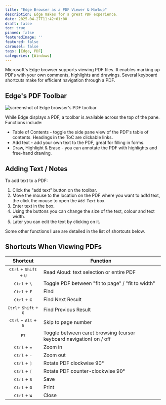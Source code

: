 ```yaml
---
title: "Edge Browser as a PDF Viewer & Markup"
description: Edge makes for a great PDF experience.  
date: 2025-04-27T11:42+01:00
draft: false
toc: true
pinned: false
featuredImage: ''
featured: false
carousel: false
tags: [Edge, PDF]
categories: [Windows]
---
```


Microsoft's Edge browser supports viewing PDF files.  It enables marking up PDFs with your own comments, highlights and drawings. Several keyboard shortcuts make for efficient navigation through a PDF.

<!--more-->

## Edge's PDF Toolbar

![screenshot of Edge browser's PDF toolbar](/images/edge-pdf-toolbar.png "The PDF Toolbar in Edge")

While Edge displays a PDF, a toolbar is available across the top of the pane. Functions include:

- Table of Contents - toggle the side pane view of the PDF's table of contents. Headings in the ToC are clickable links.
- Add text - add your own text to the PDF, great for filling in forms.
- Draw, Highlight & Erase - you can annotate the PDF with highlights and free-hand drawing.

## Adding Text / Notes

To add text to a PDF:

1. Click the "add text" button on the toolbar.
1. Move the mouse to the location on the PDF where you want to adfd text, the click the mouse to open the `Add Text` box.
1. Enter text in the box.
1. Using the buttons you can change the size of the text, colour and text width. 
1. Later you can edit the text by clicking on it.

Some other functions I use are detailed in the list of shortcuts below.

## Shortcuts When Viewing PDFs

| Shortcut  | Function                                      |
|:-----------:|-----------------------------------------------|
|<kbd>Ctrl</kbd> + <kbd>Shift</kbd> + <kbd>U</kbd>| Read Aloud: text selection or entire PDF |
|<kbd>Ctrl</kbd> + <kbd>\\</kbd>| Toggle PDF between "fit to page" / "fit to width" |
|<kbd>Ctrl</kbd> + <kbd>F</kbd>| Find |
|<kbd>Ctrl</kbd> + <kbd>G</kbd>| Find Next Result |
|<kbd>Ctrl</kbd>+ <kbd>Shift</kbd> + <kbd>G</kbd>| Find Previous Result |
|<kbd>Ctrl</kbd> + <kbd>Alt</kbd> + <kbd>G</kbd>| Skip to page number |
|<kbd>F7</kbd>| Toggle between caret browsing (cursor keyboard navigation) on / off |
|<kbd>Ctrl</kbd> + <kbd>=</kbd>| Zoom in |
|<kbd>Ctrl</kbd> + <kbd>-</kbd>| Zoom out |
|<kbd>Ctrl</kbd> + <kbd>\]</kbd>| Rotate PDF clockwise 90° |
|<kbd>Ctrl</kbd> + <kbd>\[</kbd>| Rotate PDF counter-clockwise 90° |
|<kbd>Ctrl</kbd> + <kbd>S</kbd>| Save |
|<kbd>Ctrl</kbd> + <kbd>O</kbd>| Print |
|<kbd>Ctrl</kbd> + <kbd>W</kbd>| Close |

